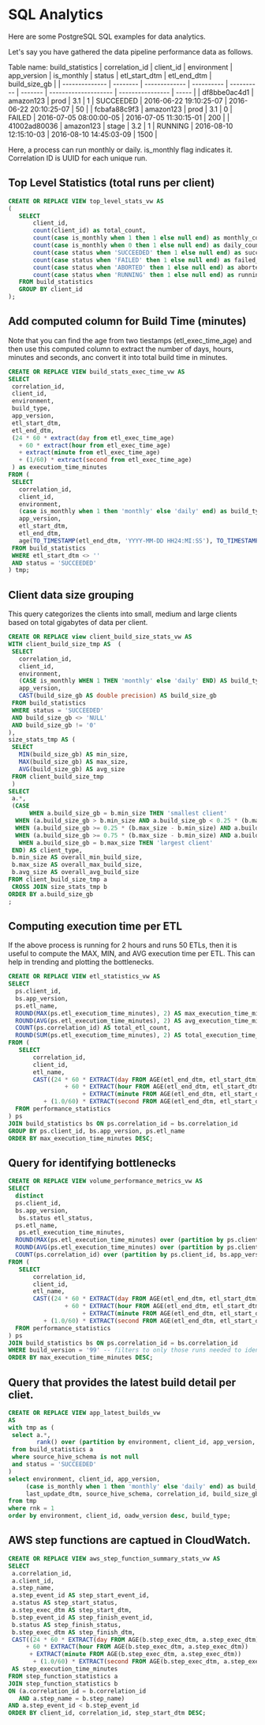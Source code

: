 # SQL Analytics
Here are some PostgreSQL SQL examples for data analytics.


Let's say you have gathered the data pipeline performance data as follows.

Table name: build_statistics
| correlation_id | client_id | environment | app_version | is_monthly | status    | etl_start_dtm  | etl_end_dtm | build_size_gb |
| -------------- | -------- | ------------- | ---------- | ---------- | ------- | -------------------- | ---------------- | ----- |
| df8bbe0ac4d1   | amazon123   | prod       | 3.1         | 1          | SUCCEEDED | 2016-06-22 19:10:25-07 | 2016-06-22 20:10:25-07 | 50 |
| fcbafa88c9f3   | amazon123   | prod       | 3.1         | 0          | FAILED | 2016-07-05 08:00:00-05 | 2016-07-05 11:30:15-01 | 200 |
| 41002ad80036   | amazon123   | stage      | 3.2         | 1          | RUNNING | 2016-08-10 12:15:10-03 | 2016-08-10 14:45:03-09 | 1500 |

Here, a process can run monthly or daily. is_monthly flag indicates it. Correlation ID is UUID for each unique run.


## Top Level Statistics (total runs per client)
```sql
CREATE OR REPLACE VIEW top_level_stats_vw AS
(
   SELECT
       client_id,
       count(client_id) as total_count,
       count(case is_monthly when 1 then 1 else null end) as monthly_count,
       count(case is_monthly when 0 then 1 else null end) as daily_count,
       count(case status when 'SUCCEEDED' then 1 else null end) as succeeded_count,
       count(case status when 'FAILED' then 1 else null end) as failed_count,
       count(case status when 'ABORTED' then 1 else null end) as aborted_count,
       count(case status when 'RUNNING' then 1 else null end) as running_count
   FROM build_statistics
   GROUP BY client_id
);
```

## Add computed column for Build Time (minutes)
Note that you can find the age from two tiestamps (etl_exec_time_age) and then use this computed column to extract the number of days, hours, minutes and seconds, anc convert it into total build time in minutes.

```sql
CREATE OR REPLACE VIEW build_stats_exec_time_vw AS
SELECT
 correlation_id,
 client_id,
 environment,
 build_type,
 app_version,
 etl_start_dtm,
 etl_end_dtm,
 (24 * 60 * extract(day from etl_exec_time_age)
   + 60 * extract(hour from etl_exec_time_age)
   + extract(minute from etl_exec_time_age)
   + (1/60) * extract(second from etl_exec_time_age)
 ) as executiom_time_minutes
FROM (
 SELECT
   correlation_id,
   client_id,
   environment,
   (case is_monthly when 1 then 'monthly' else 'daily' end) as build_type,
   app_version,
   etl_start_dtm,
   etl_end_dtm,
   age(TO_TIMESTAMP(etl_end_dtm, 'YYYY-MM-DD HH24:MI:SS'), TO_TIMESTAMP(etl_start_dtm, 'YYYY-MM-DD HH24:MI:SS')) as etl_exec_time_age
 FROM build_statistics
 WHERE etl_start_dtm <> ''
 AND status = 'SUCCEEDED'
) tmp;
```

## Client data size grouping
This query categorizes the clients into small, medium and large clients based on total gigabytes of data per client.

```sql
CREATE OR REPLACE view client_build_size_stats_vw AS
WITH client_build_size_tmp AS  (
 SELECT
   correlation_id,
   client_id,
   environment,
   (CASE is_monthly WHEN 1 THEN 'monthly' else 'daily' END) AS build_type,
   app_version,
   CAST(build_size_gb AS double precision) AS build_size_gb
 FROM build_statistics
 WHERE status = 'SUCCEEDED'
 AND build_size_gb <> 'NULL'
 AND build_size_gb != '0'
),
size_stats_tmp AS (
 SELECT
   MIN(build_size_gb) AS min_size,
   MAX(build_size_gb) AS max_size,
   AVG(build_size_gb) AS avg_size
 FROM client_build_size_tmp
 )
SELECT
 a.*,
 (CASE
      WHEN a.build_size_gb = b.min_size THEN 'smallest client'
  WHEN (a.build_size_gb > b.min_size AND a.build_size_gb < 0.25 * (b.max_size - b.min_size)) THEN 'smaller client'
  WHEN (a.build_size_gb >= 0.25 * (b.max_size - b.min_size) AND a.build_size_gb < 0.75 * (b.max_size - b.min_size)) THEN 'average client'
  WHEN (a.build_size_gb >= 0.75 * (b.max_size - b.min_size) AND a.build_size_gb < b.max_size) THEN 'larger client'
   WHEN a.build_size_gb = b.max_size THEN 'largest client'
 END) AS client_type,
 b.min_size AS overall_min_build_size,
 b.max_size AS overall_max_build_size,
 b.avg_size AS overall_avg_build_size
FROM client_build_size_tmp a
 CROSS JOIN size_stats_tmp b
ORDER BY a.build_size_gb
;
```

## Computing execution time per ETL
If the above process is running for 2 hours and runs 50 ETLs, then it is useful to compute the MAX, MIN, and AVG execution time per ETL. This can help in trending and plotting the bottlenecks.
```sql
CREATE OR REPLACE VIEW etl_statistics_vw AS
SELECT
  ps.client_id,
  bs.app_version,
  ps.etl_name,
  ROUND(MAX(ps.etl_executiom_time_minutes), 2) AS max_execution_time_minutes,
  ROUND(AVG(ps.etl_executiom_time_minutes), 2) AS avg_execution_time_minutes,
  COUNT(ps.correlation_id) AS total_etl_count,
  ROUND(SUM(ps.etl_executiom_time_minutes), 2) AS total_execution_time_minutes
FROM (
   SELECT
       correlation_id,
       client_id,
       etl_name,
       CAST((24 * 60 * EXTRACT(day FROM AGE(etl_end_dtm, etl_start_dtm))
                + 60 * EXTRACT(hour FROM AGE(etl_end_dtm, etl_start_dtm))
                     + EXTRACT(minute FROM AGE(etl_end_dtm, etl_start_dtm))
          + (1.0/60) * EXTRACT(second FROM AGE(etl_end_dtm, etl_start_dtm))) AS decimal) AS etl_executiom_time_minutes
  FROM performance_statistics
) ps
JOIN build_statistics bs ON ps.correlation_id = bs.correlation_id
GROUP BY ps.client_id, bs.app_version, ps.etl_name
ORDER BY max_execution_time_minutes DESC;
```

## Query for identifying bottlenecks
```sql
CREATE OR REPLACE VIEW volume_performance_metrics_vw AS
SELECT
  distinct
  ps.client_id,
  bs.app_version,
   bs.status etl_status,
  ps.etl_name,
   ps.etl_execution_time_minutes,
  ROUND(MAX(ps.etl_execution_time_minutes) over (partition by ps.client_id, bs.app_version, ps.etl_name), 2) AS max_execution_time_minutes,
  ROUND(AVG(ps.etl_execution_time_minutes) over (partition by ps.client_id, bs.app_version, ps.etl_name), 2) AS avg_execution_time_minutes,
  COUNT(ps.correlation_id) over (partition by ps.client_id, bs.app_version, ps.etl_name) AS total_etl_count
FROM (
   SELECT
       correlation_id,
       client_id,
       etl_name,
       CAST((24 * 60 * EXTRACT(day FROM AGE(etl_end_dtm, etl_start_dtm))
                + 60 * EXTRACT(hour FROM AGE(etl_end_dtm, etl_start_dtm))
                     + EXTRACT(minute FROM AGE(etl_end_dtm, etl_start_dtm))
          + (1.0/60) * EXTRACT(second FROM AGE(etl_end_dtm, etl_start_dtm))) AS decimal) AS etl_execution_time_minutes
  FROM performance_statistics
) ps
JOIN build_statistics bs ON ps.correlation_id = bs.correlation_id
WHERE build_version = '99' -- filters to only those runs needed to identify bottnecks by using runtime tsting
ORDER BY max_execution_time_minutes DESC;
```

## Query that provides the latest build detail per cliet.
```sql
CREATE OR REPLACE VIEW app_latest_builds_vw
AS
with tmp as (
 select a.*,
        rank() over (partition by environment, client_id, app_version, is_monthly order by last_update_dtm desc) as rnk
 from build_statistics a
 where source_hive_schema is not null
 and status = 'SUCCEEDED'
)
select environment, client_id, app_version,
     (case is_monthly when 1 then 'monthly' else 'daily' end) as build_type,
     last_update_dtm, source_hive_schema, correlation_id, build_size_gb
from tmp
where rnk = 1
order by environment, client_id, oadw_version desc, build_type;
```

## AWS step functions are captued in CloudWatch. 
```sql
CREATE OR REPLACE VIEW aws_step_function_summary_stats_vw AS
SELECT
 a.correlation_id,
 a.client_id,
 a.step_name,
 a.step_event_id AS step_start_event_id,
 a.status AS step_start_status,
 a.step_exec_dtm AS step_start_dtm,
 b.step_event_id AS step_finish_event_id,
 b.status AS step_finish_status,
 b.step_exec_dtm AS step_finish_dtm,
 CAST((24 * 60 * EXTRACT(day FROM AGE(b.step_exec_dtm, a.step_exec_dtm))
     + 60 * EXTRACT(hour FROM AGE(b.step_exec_dtm, a.step_exec_dtm))
      + EXTRACT(minute FROM AGE(b.step_exec_dtm, a.step_exec_dtm))
       + (1.0/60) * EXTRACT(second FROM AGE(b.step_exec_dtm, a.step_exec_dtm))) AS decimal)
 AS step_execution_time_minutes
FROM step_function_statistics a
JOIN step_function_statistics b
ON (a.correlation_id = b.correlation_id
   AND a.step_name = b.step_name)
AND a.step_event_id < b.step_event_id
ORDER BY client_id, correlation_id, step_start_dtm DESC;
```

